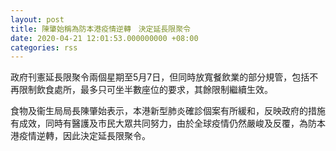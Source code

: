 ```yaml
---
layout: post
title: 陳肇始稱為防本港疫情逆轉　決定延長限聚令
date: 2020-04-21 12:01:53.000000000 +08:00
categories: rss
---
```


政府刊憲延長限聚令兩個星期至5月7日，但同時放寬餐飲業的部分規管，包括不再限制飲食處所，最多只可坐半數座位的要求，其餘限制繼續生效。

食物及衞生局局長陳肇始表示，本港新型肺炎確診個案有所緩和，反映政府的措施有成效，同時有醫護及市民大眾共同努力，由於全球疫情仍然嚴峻及反覆，為防本港疫情逆轉，因此決定延長限聚令。
